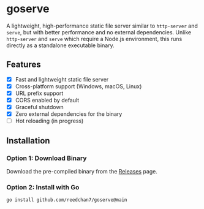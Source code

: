 # goserve

A lightweight, high-performance static file server similar to `http-server` and `serve`, but with better performance and no external dependencies. Unlike `http-server` and `serve` which require a Node.js environment, this runs directly as a standalone executable binary.

## Features

- [x] Fast and lightweight static file server
- [x] Cross-platform support (Windows, macOS, Linux)
- [x] URL prefix support
- [x] CORS enabled by default
- [x] Graceful shutdown
- [x] Zero external dependencies for the binary
- [ ] Hot reloading (in progress)

## Installation

### Option 1: Download Binary

Download the pre-compiled binary from the [Releases](https://github.com/reedchan7/goserve/releases) page.

### Option 2: Install with Go

```shell
go install github.com/reedchan7/goserve@main
```

